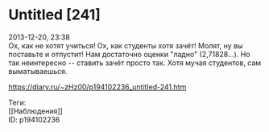 Untitled [241]
===============

   
 2013-12-20, 23:38   
  Ох, как не хотят учиться! Ох, как студенты хотя зачёт! Молят, ну вы поставьте и отпустит! Нам достаточно оценки "ладно" (2,71828...). Но так неинтересно -- ставить зачёт просто так. Хотя мучая студентов, сам выматываешься.   
    
 <https://diary.ru/~zHz00/p194102236_untitled-241.htm>   
   
 Теги:   
 [[Наблюдения]]   
 ID: p194102236